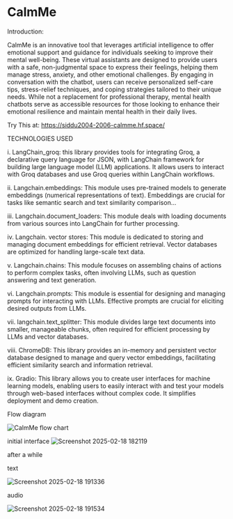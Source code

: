 # CalmMe
Introduction:

 CalmMe is an innovative tool that leverages artificial intelligence to offer emotional support and
 guidance for individuals seeking to improve their mental well-being.
 These virtual assistants are designed to provide users with a safe, non-judgmental space to express their
 feelings, helping them manage stress, anxiety, and other emotional challenges.
 By engaging in conversation with the chatbot, users can receive personalized self-care tips, stress-relief
 techniques, and coping strategies tailored to their unique needs.
 While not a replacement for professional therapy, mental health chatbots serve as accessible resources for
 those looking to enhance their emotional resilience and maintain mental health in their daily lives.
 
 Try This at:
https://siddu2004-2006-calmme.hf.space/
 
 
 TECHNOLOGIES USED
 
 i. LangChain_groq: this library provides tools for integrating Groq, a declarative query language for JSON, with LangChain
 framework for building large language model (LLM) applications. It allows users to interact with Groq databases and use
 Groq queries within LangChain workflows.
 
 ii. Langchain.embeddings: This module uses pre-trained models to generate embeddings (numerical representations of text). Embeddings are crucial for tasks like semantic search and text similarity comparison...
 
 iii. Langchain.document_loaders: This module deals with loading documents from various sources into LangChain for
 further processing.
 
 iv. Langchain. vector stores: This module is dedicated to storing and managing document embeddings for efficient retrieval.
 Vector databases are optimized for handling large-scale text data.
 
 v. Langchain.chains: This module focuses on assembling chains of actions to perform complex tasks, often involving LLMs,
 such as question answering and text generation.
 
 vi. Langchain.prompts: This module is essential for designing and managing prompts for interacting with LLMs. Effective
 prompts are crucial for eliciting desired outputs from LLMs.
 
 vii. langchain.text_splitter: This module divides large text documents into smaller, manageable chunks,
 often required for efficient processing by LLMs and vector databases.
 
 viii. ChromeDB: This library provides an in-memory and persistent vector database designed to manage and query vector
 embeddings, facilitating efficient similarity search and information retrieval.
 
 ix. Gradio: This library allows you to create user interfaces for machine learning models, enabling users to easily interact
 with and test your models through web-based interfaces without complex code. It simplifies deployment and demo creation.

 Flow diagram
 
 ![CalmMe flow chart](https://github.com/user-attachments/assets/faa8d187-30e2-4f9d-82e2-79e85699cf3e)

 initial interface
 ![Screenshot 2025-02-18 182119](https://github.com/user-attachments/assets/3402a16f-b213-41a9-8727-5334c4a8f864)

 after a while
 
 text
 
 ![Screenshot 2025-02-18 191336](https://github.com/user-attachments/assets/af1c0140-1340-4909-8a4c-2b84231eb989)
 
 audio
 
 ![Screenshot 2025-02-18 191534](https://github.com/user-attachments/assets/b6e5fc27-b95f-4e2a-ad73-f8b97cc58799)


 


